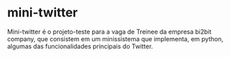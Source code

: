 # mini-twitter
Mini-twitter é o projeto-teste para a vaga de Treinee da empresa bi2bit company, que consistem em um minissistema que implementa, em python, algumas das funcionalidades principais do Twitter.
